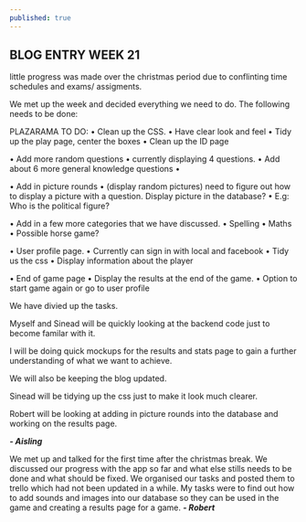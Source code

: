 ```yaml
---
published: true
---
```



## BLOG ENTRY WEEK 21

little progress was made over the christmas period due to conflinting time schedules and exams/ assigments.

We met up the week and decided everything we need to do. 
The following needs to be done:

PLAZARAMA TO DO:
•	Clean up the CSS. 
•	Have clear look and feel 
•	Tidy up the play page, center the boxes
•	Clean up the ID page


•	Add more random questions 
•	currently displaying 4 questions. 
•	Add about 6 more general knowledge questions
•	

•	Add in picture rounds 
•	(display random pictures) need to figure out how to display a picture with a question. Display picture in the database?
•	E.g: Who is the political figure?

•	Add in a few more categories that we have discussed.
•	Spelling
•	Maths
•	Possible horse game?

•	User profile page.
•	Currently can sign in with local and facebook
•	Tidy us the css
•	Display information about the player

•	End of game page
•	Display the results at the end of the game.
•	Option to start game again or go to user profile



We have divied up the tasks.

Myself and Sinead will be quickly looking at the backend code just to become familar with it. 

I will be doing quick mockups for the results and stats page to gain a further understanding of what we want to achieve.

We will also be keeping the blog updated.

Sinead will be tidying up the css just to make it look much clearer.

Robert will be looking at adding in picture rounds into the database and working on the results page.

_**- Aisling**_

We met up and talked for the first time after the christmas break. We discussed our progress with the app so far and what else
stills needs to be done and what should be fixed. We organised our tasks and posted them to trello which had not been updated in
a while. My tasks were to find out how to add sounds and images into our database so they can be used in the game and creating a 
results page for a game.
_**- Robert**_
